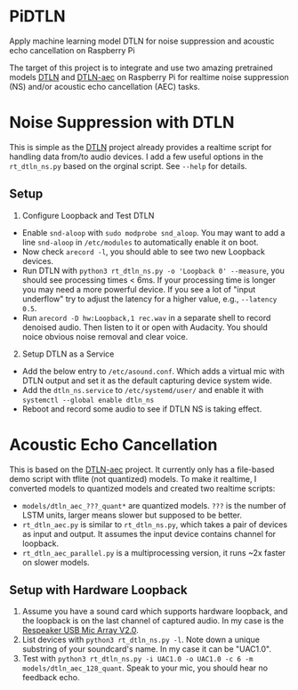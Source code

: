 # PiDTLN
Apply machine learning model DTLN for noise suppression and acoustic echo cancellation on Raspberry Pi

The target of this project is to integrate and use two amazing pretrained models [DTLN](https://github.com/breizhn/DTLN) and [DTLN-aec](https://github.com/breizhn/DTLN-aec) on Raspberry Pi for realtime noise suppression (NS) and/or acoustic echo cancellation (AEC) tasks.


# Noise Suppression with DTLN

This is simple as the [DTLN](https://github.com/breizhn/DTLN) project already provides a realtime script for handling data from/to audio devices.
I add a few useful options in the `rt_dtln_ns.py` based on the orginal script. See `--help` for details.

## Setup

1. Configure Loopback and Test DTLN
  * Enable `snd-aloop` with `sudo modprobe snd_aloop`. You may want to add a line `snd-aloop` in `/etc/modules` to automatically enable it on boot.
  * Now check `arecord -l`, you should able to see two new Loopback devices.
  * Run DTLN with `python3 rt_dtln_ns.py -o 'Loopback 0' --measure`, you should see processing times < 6ms. If your processing time is longer you may need a more powerful device. If you see a lot of "input underflow" try to adjust the latency for a higher value, e.g., `--latency 0.5`.
  * Run `arecord -D hw:Loopback,1 rec.wav` in a separate shell to record denoised audio. Then listen to it or open with Audacity. You should noice obvious noise removal and clear voice.

2. Setup DTLN as a Service
  * Add the below entry to `/etc/asound.conf`. Which adds a virtual mic with DTLN output and set it as the default capturing device system wide.
  * Add the `dtln_ns.service` to `/etc/systemd/user/` and enable it with `systemctl --global enable dtln_ns`
  * Reboot and record some audio to see if DTLN NS is taking effect.


# Acoustic Echo Cancellation

This is based on the [DTLN-aec](https://github.com/breizhn/DTLN-aec) project. It currently only has a file-based demo script with tflite (not quantized) models. To make it realtime, I converted models to quantized models and created two realtime scripts:
* `models/dtln_aec_???_quant*` are quantized models. `???` is the number of LSTM units, larger means slower but supposed to be better.
* `rt_dtln_aec.py` is similar to `rt_dtln_ns.py`, which takes a pair of devices as input and output. It assumes the input device contains channel for loopback.
* `rt_dtln_aec_parallel.py` is a multiprocessing version, it runs ~2x faster on slower models.

## Setup with Hardware Loopback

1. Assume you have a sound card which supports hardware loopback, and the loopback is on the last channel of captured audio. In my case is the [Respeaker USB Mic Array V2.0](https://wiki.seeedstudio.com/ReSpeaker_Mic_Array_v2.0/).
2. List devices with `python3 rt_dtln_ns.py -l`. Note down a unique substring of your soundcard's name. In my case it can be "UAC1.0".
3. Test with `python3 rt_dtln_ns.py -i UAC1.0 -o UAC1.0 -c 6 -m models/dtln_aec_128_quant`. Speak to your mic, you should hear no feedback echo.

